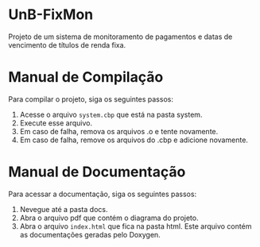 # UnB-FixMon
Projeto de um sistema de monitoramento de pagamentos e datas de vencimento de títulos de renda fixa.

# Manual de Compilação
Para compilar o projeto, siga os seguintes passos:

1. Acesse o arquivo `system.cbp` que está na pasta system.
2. Execute esse arquivo.
3. Em caso de falha, remova os arquivos .o e tente novamente.
4. Em caso de falha, remove os arquivos do .cbp e adicione novamente.

# Manual de Documentação
Para acessar a documentação, siga os seguintes passos:

1. Nevegue até a pasta docs.
2. Abra o arquivo pdf que contém o diagrama do projeto.
3. Abra o arquivo `index.html` que fica na pasta html.
Este arquivo contém as documentações geradas pelo Doxygen.

